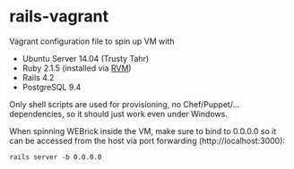 rails-vagrant
=============

Vagrant configuration file to spin up VM with

* Ubuntu Server 14.04 (Trusty Tahr)
* Ruby 2.1.5 (installed via [RVM](https://rvm.io))
* Rails 4.2
* PostgreSQL 9.4

Only shell scripts are used for provisioning, no Chef/Puppet/... dependencies, so it should just work even under Windows.

When spinning WEBrick inside the VM, make sure to bind to 0.0.0.0 so it can be accessed from the host via port forwarding (http://localhost:3000):

```
rails server -b 0.0.0.0
```

